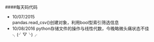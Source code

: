 ####每天码代码
- 10/07/2015   
  pandas.read_csv()创建对象，利用bool型索引筛选信息
- 10/08/2016
  python存储文件的操作与线性代数，今晚略微头痛状态不佳╮(╯▽╰)╭
